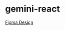 # gemini-react

[Figma Design](https://www.figma.com/design/86XpkDG3pIljSwqnQWsRbZ/Design-System?t=zMKcmEzE1igoaGcT-1)
